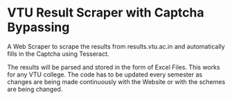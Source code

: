 # VTU Result Scraper with Captcha Bypassing
A Web Scraper to scrape the results from results.vtu.ac.in and automatically fills in the Captcha using Tesseract. 

The results will be parsed and stored in the form of Excel Files. 
This works for any VTU college. The code has to be updated every semester as changes are being made continuously with the Website or with the schemes are being changed.
